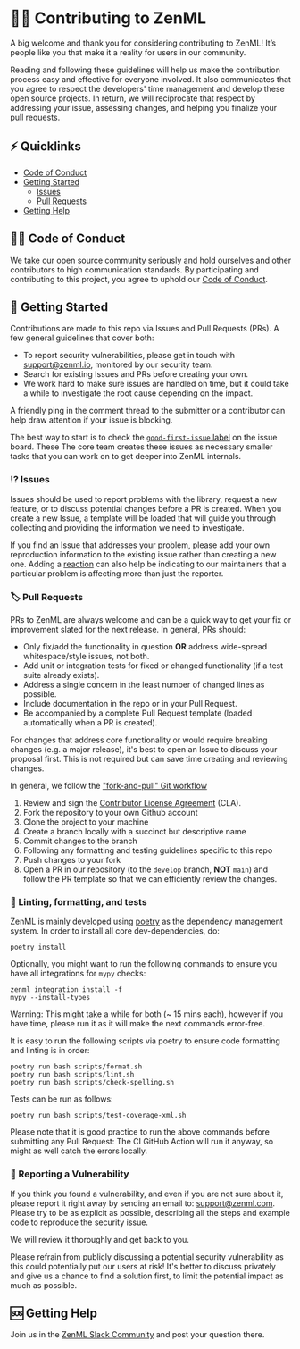 # 🧑‍💻 Contributing to ZenML

A big welcome and thank you for considering contributing to ZenML! It’s people like you that make it a reality for users
in our community.

Reading and following these guidelines will help us make the contribution process easy and effective for everyone
involved. It also communicates that you agree to respect the developers' time management and develop these open
source projects. In return, we will reciprocate that respect by addressing your issue, assessing changes, and helping
you finalize your pull requests.

## ⚡️ Quicklinks

* [Code of Conduct](#code-of-conduct)
* [Getting Started](#getting-started)
    * [Issues](#issues)
    * [Pull Requests](#pull-requests)
* [Getting Help](#getting-help)

## 🧑‍⚖️ Code of Conduct

We take our open source community seriously and hold ourselves and other contributors to high communication standards.
By participating and contributing to this project, you agree to uphold
our [Code of Conduct](https://github.com/zenml-io/zenml/blob/master/CODE-OF-CONDUCT.md).

## 🛫 Getting Started

Contributions are made to this repo via Issues and Pull Requests (PRs). A few general guidelines that cover both:

- To report security vulnerabilities, please get in touch with [support@zenml.io](mailto:support@zenml.io), monitored by
  our security team.
- Search for existing Issues and PRs before creating your own.
- We work hard to make sure issues are handled on time, but it could take a while to investigate the root cause depending on the impact.

A friendly ping in the comment thread to the submitter or a contributor can help draw
  attention if your issue is blocking.

The best way to start is to check
the [`good-first-issue` label](https://github.com/zenml-io/zenml/labels/good%20first%20issue) on the issue board. These
The core team creates these issues as necessary smaller tasks that you can work on to get deeper into ZenML internals.

### ⁉️ Issues

Issues should be used to report problems with the library, request a new feature, or to discuss potential changes before
a PR is created. When you create a new Issue, a template will be loaded that will guide you through collecting and
providing the information we need to investigate.

If you find an Issue that addresses your problem, please add your own reproduction information to the
existing issue rather than creating a new one. Adding
a [reaction](https://github.blog/2016-03-10-add-reactions-to-pull-requests-issues-and-comments/) can also help be
indicating to our maintainers that a particular problem is affecting more than just the reporter.

### 🏷 Pull Requests

PRs to ZenML are always welcome and can be a quick way to get your fix or improvement slated for the next release. In
general, PRs should:

- Only fix/add the functionality in question **OR** address wide-spread whitespace/style issues, not both.
- Add unit or integration tests for fixed or changed functionality (if a test suite already exists).
- Address a single concern in the least number of changed lines as possible.
- Include documentation in the repo or in your Pull Request.
- Be accompanied by a complete Pull Request template (loaded automatically when a PR is created).

For changes that address core functionality or would require breaking changes (e.g. a major release), it's best to open
an Issue to discuss your proposal first. This is not required but can save time creating and reviewing changes.

In general, we follow the ["fork-and-pull" Git workflow](https://github.com/susam/gitpr)

1. Review and sign the [Contributor License Agreement](https://cla-assistant.io/zenml-io/zenml) (CLA).
2. Fork the repository to your own Github account
3. Clone the project to your machine
4. Create a branch locally with a succinct but descriptive name
5. Commit changes to the branch
6. Following any formatting and testing guidelines specific to this repo
7. Push changes to your fork
8. Open a PR in our repository (to the `develop` branch, **NOT** `main`) and follow the PR template so that we can efficiently review the changes.

### 🧐 Linting, formatting, and tests

ZenML is mainly developed using [poetry](https://python-poetry.org/) as the dependency management system. In order to
install all core dev-dependencies, do:

```
poetry install
```

Optionally, you might want to run the following commands to ensure you have all integrations for `mypy` checks:

```
zenml integration install -f
mypy --install-types
```

Warning: This might take a while for both (~ 15 mins each), however if you have time, please run it as it will make the
next commands error-free.

It is easy to run the following scripts via poetry to ensure code formatting and linting is in order:

```
poetry run bash scripts/format.sh
poetry run bash scripts/lint.sh
poetry run bash scripts/check-spelling.sh
```

Tests can be run as follows:

```
poetry run bash scripts/test-coverage-xml.sh
```

Please note that it is good practice to run the above commands before submitting any Pull Request: The CI GitHub Action
will run it anyway, so might as well catch the errors locally.

### 🚨 Reporting a Vulnerability

If you think you found a vulnerability, and even if you are not sure about it, please report it right away by sending an
email to: support@zenml.com. Please try to be as explicit as possible, describing all the steps and example code to
reproduce the security issue.

We will review it thoroughly and get back to you.

Please refrain from publicly discussing a potential security vulnerability as this could potentially put our users at
risk! It's better to discuss privately and give us a chance to find a solution first, to limit the potential impact
as much as possible.

## 🆘 Getting Help

Join us in the [ZenML Slack Community](https://zenml.io/slack-invite/) and post your question there.
